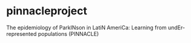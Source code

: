 # pinnacleproject
The epidemiology of ParkINson in LatiN AmeriCa: Learning from undEr-represented populations (PINNACLE)
